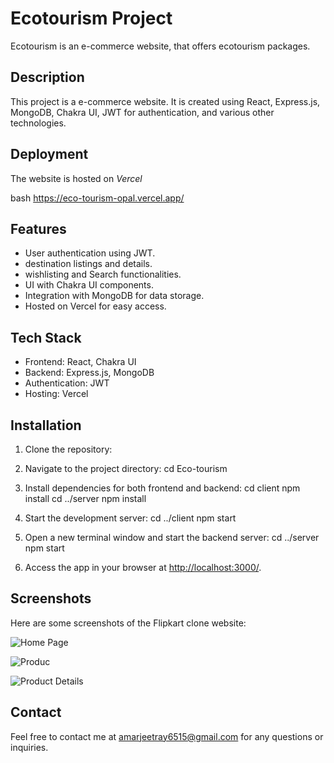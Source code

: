 # Ecotourism Project

Ecotourism  is an e-commerce website, that offers ecotourism packages.

## Description

This project is a e-commerce website. It is created using React, Express.js, MongoDB, Chakra UI, JWT for authentication, and various other technologies.

## Deployment

The website is hosted on *Vercel*

bash
  https://eco-tourism-opal.vercel.app/


## Features

- User authentication using JWT.
- destination listings and details.
- wishlisting and Search functionalities.
- UI with Chakra UI components.
- Integration with MongoDB for data storage.
- Hosted on Vercel for easy access.

## Tech Stack

- Frontend: React, Chakra UI
- Backend: Express.js, MongoDB
- Authentication: JWT
- Hosting: Vercel

## Installation

1. Clone the repository:


2. Navigate to the project directory:
cd Eco-tourism


3. Install dependencies for both frontend and backend:
cd client
npm install
cd ../server
npm install


4. Start the development server:
cd ../client
npm start


5. Open a new terminal window and start the backend server:
cd ../server
npm start


6. Access the app in your browser at [http://localhost:3000/](http://localhost:3000/).

## Screenshots

Here are some screenshots of the Flipkart clone website:

![Home Page](Images/home.png)

![Produc](Images/product.png)

![Product Details](Images/description.png)




## Contact

Feel free to contact me at amarjeetray6515@gmail.com for any questions or inquiries.
